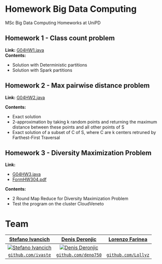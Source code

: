 # Homework Big Data Computing
MSc Big Data Computing Homeworks at UniPD

## Homework 1 - Class count problem
**Link:** [G04HW1.java](https://github.com/ivaste/HomeworkBigData/blob/master/src/main/java/G04HW1.java)  
**Contents:**
 - Solution with Deterministic partitions
 - Solution with Spark partitions

 ## Homework 2 - Max pairwise distance problem
**Link:** [G04HW2.java](https://github.com/ivaste/HomeworkBigData/blob/master/src/main/java/G04HW2.java)  

**Contents:**
 - Exact solution
 - 2-approximation by taking k random points and returning the maximum distance between these points and all other points of S
 - Exact solution of a subset of C of S, where C are k centers retruned by Farthest-First Traversal
 
 ## Homework 3 - Diversity Maximization Problem
**Link:**
 - [G04HW3.java](https://github.com/ivaste/HomeworkBigData/blob/master/src/main/java/G04HW3.java)  
 - [FormHW304.pdf](https://github.com/ivaste/HomeworkBigData/blob/master/FormHW304.pdf)  
 
**Contents:**
 - 2 Round Map Reduce for Diversity Maximization Problem
 - Test the program on the cluster CloudVeneto
 
 # Team
 | <a href="https://stefanoivancich.com" target="_blank">**Stefano Ivancich**</a> | <a href="https://github.com/deno750" target="_blank">**Denis Deronjic**</a> | <a href="https://github.com/Lollyz" target="_blank">**Lorenzo Farinea**</a> |
| :---: |:---:|:---:|
| [![Stefano Ivancich](https://avatars1.githubusercontent.com/u/36710626?s=200&v=4)](https://stefanoivancich.com)    | [![Denis Deronjic](https://avatars1.githubusercontent.com/u/28018184?s=200&v=4)](https://github.com/deno750) |    | [![Lorenzo Farinea](https://avatars0.githubusercontent.com/u/50866711?s=200&v=4)](https://github.com/Lollyz) |
| <a href="https://github.com/ivaste" target="_blank">`github.com/ivaste`</a> | <a href="https://github.com/deno750" target="_blank">`github.com/deno750`</a> | <a href="https://github.com/Lollyz" target="_blank">`github.com/Lollyz`</a> |
